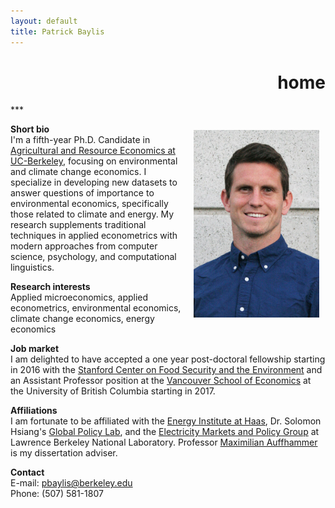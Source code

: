 ```yaml
---
layout: default
title: Patrick Baylis
---
```

<h1 align="right">home</h1>
***

<a href="images/smiling_dbgranite.jpg"><img src="images/smiling_dbgranite.jpg" alt="headshot" height="300px" class="shadow" style="float:right; margin:10px 10px 10px 10px;" /></a>

**Short bio** <br>
I'm a fifth-year Ph.D. Candidate in [Agricultural and Resource Economics at UC-Berkeley](http://areweb.berkeley.edu), focusing on environmental and climate change economics. I specialize in developing new datasets to answer questions of  importance to environmental economics, specifically those related to climate and energy. My research supplements traditional techniques in applied econometrics with modern approaches from computer science, psychology, and computational linguistics. 

**Research interests** <br>
Applied microeconomics, applied econometrics, environmental economics, climate change economics, energy economics

**Job market**<br>
I am delighted to have accepted a one year post-doctoral fellowship starting in 2016 with the [Stanford Center on Food Security and the Environment](http://fse.fsi.stanford.edu/) and an Assistant Professor position at the [Vancouver School of Economics](http://economics.ubc.ca/) at the University of British Columbia starting in 2017.
<!-- I am on the economics job market this year. My job market paper seeks to understand the hedonic cost of climate change using data from Twitter. For more detail and my other work, please see my [research](research.html) page. I will be at the AEA meetings in San Francisco January 3-5, 2016.  -->

**Affiliations**<br>
I am fortunate to be affiliated with the [Energy Institute at Haas](https://ei.haas.berkeley.edu), Dr. Solomon Hsiang's [Global Policy Lab](http://www.solomonhsiang.com/lab), and the [Electricity Markets and Policy Group](http://emp.lbl.gov/) at Lawrence Berkeley National Laboratory. Professor [Maximilian Auffhammer](http://www.auffhammer.com/) is my dissertation adviser.

**Contact** <br>
E-mail: <a href="mailto:pbaylis@berkeley.edu">pbaylis@berkeley.edu</a> <br>
Phone: (507) 581-1807